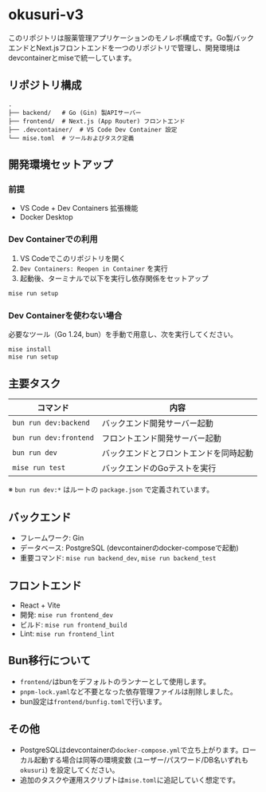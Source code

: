 # okusuri-v3

このリポジトリは服薬管理アプリケーションのモノレポ構成です。Go製バックエンドとNext.jsフロントエンドを一つのリポジトリで管理し、開発環境はdevcontainerとmiseで統一しています。

## リポジトリ構成

```
.
├── backend/   # Go (Gin) 製APIサーバー
├── frontend/  # Next.js (App Router) フロントエンド
├── .devcontainer/  # VS Code Dev Container 設定
└── mise.toml  # ツールおよびタスク定義
```

## 開発環境セットアップ

### 前提
- VS Code + Dev Containers 拡張機能
- Docker Desktop

### Dev Containerでの利用
1. VS Codeでこのリポジトリを開く
2. `Dev Containers: Reopen in Container` を実行
3. 起動後、ターミナルで以下を実行し依存関係をセットアップ

```bash
mise run setup
```

### Dev Containerを使わない場合
必要なツール（Go 1.24, bun）を手動で用意し、次を実行してください。

```bash
mise install
mise run setup
```

## 主要タスク

| コマンド | 内容 |
| --- | --- |
| `bun run dev:backend` | バックエンド開発サーバー起動 |
| `bun run dev:frontend` | フロントエンド開発サーバー起動 |
| `bun run dev` | バックエンドとフロントエンドを同時起動 |
| `mise run test` | バックエンドのGoテストを実行 |

※ `bun run dev:*` はルートの `package.json` で定義されています。

## バックエンド
- フレームワーク: Gin
- データベース: PostgreSQL (devcontainerのdocker-composeで起動)
- 重要コマンド: `mise run backend_dev`, `mise run backend_test`

## フロントエンド
- React + Vite
- 開発: `mise run frontend_dev`
- ビルド: `mise run frontend_build`
- Lint: `mise run frontend_lint`

## Bun移行について
- `frontend/`はbunをデフォルトのランナーとして使用します。
- `pnpm-lock.yaml`など不要となった依存管理ファイルは削除しました。
- bun設定は`frontend/bunfig.toml`で行います。

## その他
- PostgreSQLはdevcontainerの`docker-compose.yml`で立ち上がります。ローカル起動する場合は同等の環境変数 (ユーザー/パスワード/DB名いずれも`okusuri`) を設定してください。
- 追加のタスクや運用スクリプトは`mise.toml`に追記していく想定です。
